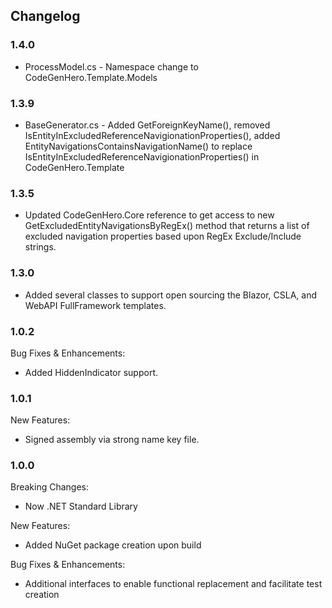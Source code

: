 ﻿## Changelog

### 1.4.0
* ProcessModel.cs - Namespace change to CodeGenHero.Template.Models

### 1.3.9
* BaseGenerator.cs - Added GetForeignKeyName(), removed IsEntityInExcludedReferenceNavigionationProperties(), added EntityNavigationsContainsNavigationName() to replace IsEntityInExcludedReferenceNavigionationProperties() in CodeGenHero.Template

### 1.3.5
* Updated CodeGenHero.Core reference to get access to new GetExcludedEntityNavigationsByRegEx() method that returns a list of excluded navigation properties based upon RegEx Exclude/Include strings.

### 1.3.0
* Added several classes to support open sourcing the Blazor, CSLA, and WebAPI FullFramework templates.

### 1.0.2
Bug Fixes & Enhancements:
* Added HiddenIndicator support.

### 1.0.1
New Features:
* Signed assembly via strong name key file.

### 1.0.0
Breaking Changes:
* Now .NET Standard Library

New Features:
* Added NuGet package creation upon build

Bug Fixes & Enhancements:
* Additional interfaces to enable functional replacement and facilitate test creation
